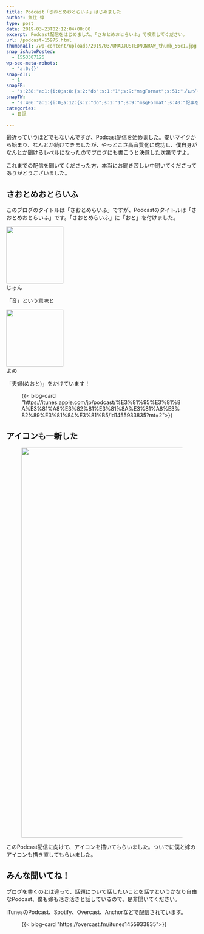 ```yaml
---
title: Podcast「さおとめおとらいふ」はじめました
author: 魚住 惇
type: post
date: 2019-03-23T02:12:04+00:00
excerpt: Podcast配信をはじめました。「さおとめおとらいふ」で検索してください。
url: /podcast-15975.html
thumbnail: /wp-content/uploads/2019/03/UNADJUSTEDNONRAW_thumb_56c1.jpg
snap_isAutoPosted:
  - 1553307126
wp-seo-meta-robots:
  - 'a:0:{}'
snapEdIT:
  - 1
snapFB:
  - 's:238:"a:1:{i:0;a:8:{s:2:"do";s:1:"1";s:9:"msgFormat";s:51:"ブログを更新しました！%TITLE% %SITENAME%";s:8:"postType";s:1:"A";s:9:"isAutoImg";s:1:"A";s:8:"imgToUse";s:0:"";s:9:"isAutoURL";s:1:"A";s:8:"urlToUse";s:0:"";s:4:"doFB";i:0;}}";'
snapTW:
  - 's:406:"a:1:{i:0;a:12:{s:2:"do";s:1:"1";s:9:"msgFormat";s:40:"記事を書きました: %TITLE%  %URL%";s:8:"attchImg";s:1:"1";s:9:"isAutoImg";s:1:"A";s:8:"imgToUse";s:0:"";s:9:"isAutoURL";s:1:"A";s:8:"urlToUse";s:0:"";s:4:"doTW";i:0;s:8:"isPosted";s:1:"1";s:4:"pgID";s:19:"1109276792651538433";s:7:"postURL";s:56:"https://twitter.com/jun3010me/status/1109276792651538433";s:5:"pDate";s:19:"2019-03-23 02:12:51";}}";'
categories:
  - 日記

---
```

最近っていうほどでもないんですが、Podcast配信を始めました。安いマイクから始まり、なんとか続けてきましたが、やっとこさ高音質化に成功し、僕自身がなんとか聞けるレベルになったのでブログにも書こうと決意した次第ですよ。

これまでの配信を聞いてくださった方、本当にお聞き苦しい中聞いてくださってありがとうございました。

## さおとめおとらいふ

このブログのタイトルは「さおとめらいふ」ですが、Podcastのタイトルは「さおとめおとらいふ」です。「さおとめらいふ」に「おと」を付けました。

<div class="wp-block-snow-monkey-blocks-balloon smb-balloon">
  <div class="smb-balloon__person">
    <div class="smb-balloon__figure">
      <img decoding="async" loading="lazy" width="150" height="150" src="/wp-content/uploads/2019/01/c35455f2d5dae032326553534e9f7d24-150x150.jpeg" alt="" class="wp-image-15655"  sizes="(max-width: 150px) 100vw, 150px" />
    </div>
    <div class="smb-balloon__name">
      じゅん
    </div>
  </div>
  <div class="smb-balloon__body">
    <p>
      「音」という意味と
    </p>
  </div>
</div>

<div class="wp-block-snow-monkey-blocks-balloon smb-balloon smb-balloon--reverse">
  <div class="smb-balloon__person">
    <div class="smb-balloon__figure">
      <img decoding="async" loading="lazy" width="150" height="150" src="/wp-content/uploads/2019/01/yomes-150x150.jpg" alt="" class="wp-image-15657"  sizes="(max-width: 150px) 100vw, 150px" />
    </div>
    <div class="smb-balloon__name">
      よめ
    </div>
  </div>
  <div class="smb-balloon__body">
    <p>
      「夫婦(めおと)」をかけています！
    </p>
  </div>
</div><figure class="wp-block-embed is-type-rich is-provider-wp-oembed-blog-card-handler">

<div class="wp-block-embed__wrapper">
  {{< blog-card "https://itunes.apple.com/jp/podcast/%E3%81%95%E3%81%8A%E3%81%A8%E3%82%81%E3%81%8A%E3%81%A8%E3%82%89%E3%81%84%E3%81%B5/id1455933835?mt=2">}}
</div></figure> 

## アイコンも一新した
<figure class="wp-block-image">

<img decoding="async" loading="lazy" width="1024" height="1024" src="/wp-content/uploads/2019/03/UNADJUSTEDNONRAW_thumb_56c1-1.jpg" alt="" class="wp-image-15978"  sizes="(max-width: 1024px) 100vw, 1024px" /> </figure> 

このPodcast配信に向けて、アイコンを描いてもらいました。ついでに僕と嫁のアイコンも描き直してもらいました。  


## みんな聞いてね！

ブログを書くのとは違って、話題について話したいことを話すというかなり自由なPodcast、僕も嫁も活き活きと話しているので、是非聞いてください。

iTunesのPodcast、Spotify、Overcast、Anchorなどで配信されています。  
<figure class="wp-block-embed-spotify wp-block-embed is-type-rich is-provider-wp-oembed-blog-card-handler wp-embed-aspect-21-9 wp-has-aspect-ratio">

<div class="wp-block-embed__wrapper">
</div></figure> <figure class="wp-block-embed is-type-rich is-provider-wp-oembed-blog-card-handler">

<div class="wp-block-embed__wrapper">
  {{< blog-card "https://overcast.fm/itunes1455933835">}}
</div></figure>